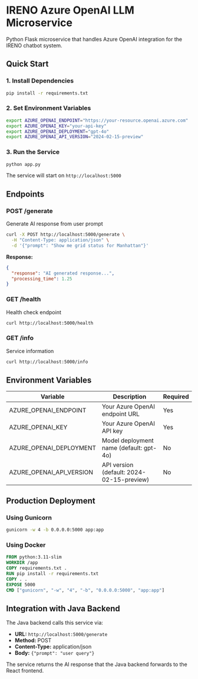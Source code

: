 # IRENO Azure OpenAI LLM Microservice

Python Flask microservice that handles Azure OpenAI integration for the IRENO chatbot system.

## Quick Start

### 1. Install Dependencies
```bash
pip install -r requirements.txt
```

### 2. Set Environment Variables
```bash
export AZURE_OPENAI_ENDPOINT="https://your-resource.openai.azure.com"
export AZURE_OPENAI_KEY="your-api-key"
export AZURE_OPENAI_DEPLOYMENT="gpt-4o"
export AZURE_OPENAI_API_VERSION="2024-02-15-preview"
```

### 3. Run the Service
```bash
python app.py
```

The service will start on `http://localhost:5000`

## Endpoints

### POST /generate
Generate AI response from user prompt
```bash
curl -X POST http://localhost:5000/generate \
  -H "Content-Type: application/json" \
  -d '{"prompt": "Show me grid status for Manhattan"}'
```

**Response:**
```json
{
  "response": "AI generated response...",
  "processing_time": 1.25
}
```

### GET /health
Health check endpoint
```bash
curl http://localhost:5000/health
```

### GET /info
Service information
```bash
curl http://localhost:5000/info
```

## Environment Variables

| Variable | Description | Required |
|----------|-------------|----------|
| AZURE_OPENAI_ENDPOINT | Your Azure OpenAI endpoint URL | Yes |
| AZURE_OPENAI_KEY | Your Azure OpenAI API key | Yes |
| AZURE_OPENAI_DEPLOYMENT | Model deployment name (default: gpt-4o) | No |
| AZURE_OPENAI_API_VERSION | API version (default: 2024-02-15-preview) | No |

## Production Deployment

### Using Gunicorn
```bash
gunicorn -w 4 -b 0.0.0.0:5000 app:app
```

### Using Docker
```dockerfile
FROM python:3.11-slim
WORKDIR /app
COPY requirements.txt .
RUN pip install -r requirements.txt
COPY . .
EXPOSE 5000
CMD ["gunicorn", "-w", "4", "-b", "0.0.0.0:5000", "app:app"]
```

## Integration with Java Backend

The Java backend calls this service via:
- **URL:** `http://localhost:5000/generate`
- **Method:** POST
- **Content-Type:** application/json
- **Body:** `{"prompt": "user query"}`

The service returns the AI response that the Java backend forwards to the React frontend.